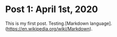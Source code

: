 # Post 1: April 1st, 2020

This is my first post. Testing.[Markdown language].(https://en.wikipedia.org/wiki/Markdown).
